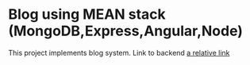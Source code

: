 # Blog using MEAN stack (MongoDB,Express,Angular,Node)
This project implements blog system. 
Link to backend [a relative link](http://github.com/ismatullaevash/blog-api)


